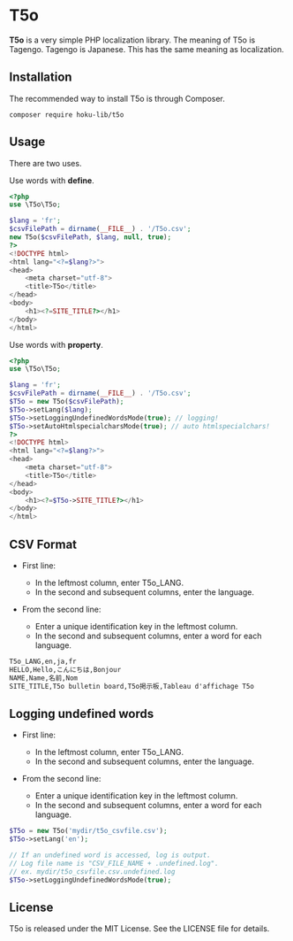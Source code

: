 T5o
================

**T5o** is a very simple PHP localization library.
The meaning of T5o is Tagengo. Tagengo is Japanese. This has the same meaning as localization.


Installation
------------

The recommended way to install T5o is through Composer.

``` shell
composer require hoku-lib/t5o
```


Usage
-----

There are two uses.

Use words with **define**.

``` php
<?php
use \T5o\T5o;

$lang = 'fr';
$csvFilePath = dirname(__FILE__) . '/T5o.csv';
new T5o($csvFilePath, $lang, null, true);
?>
<!DOCTYPE html>
<html lang="<?=$lang?>">
<head>
    <meta charset="utf-8">
    <title>T5o</title>
</head>
<body>
    <h1><?=SITE_TITLE?></h1>
</body>
</html>
```


Use words with **property**.

``` php
<?php
use \T5o\T5o;

$lang = 'fr';
$csvFilePath = dirname(__FILE__) . '/T5o.csv';
$T5o = new T5o($csvFilePath);
$T5o->setLang($lang);
$T5o->setLoggingUndefinedWordsMode(true); // logging!
$T5o->setAutoHtmlspecialcharsMode(true); // auto htmlspecialchars!
?>
<!DOCTYPE html>
<html lang="<?=$lang?>">
<head>
    <meta charset="utf-8">
    <title>T5o</title>
</head>
<body>
    <h1><?=$T5o->SITE_TITLE?></h1>
</body>
</html>
```


CSV Format
----------

* First line:
  * In the leftmost column, enter T5o_LANG.
  * In the second and subsequent columns, enter the language.


* From the second line:
  * Enter a unique identification key in the leftmost column.
  * In the second and subsequent columns, enter a word for each language.


``` txt
T5o_LANG,en,ja,fr
HELLO,Hello,こんにちは,Bonjour
NAME,Name,名前,Nom
SITE_TITLE,T5o bulletin board,T5o掲示板,Tableau d'affichage T5o
```


Logging undefined words
-----------------------

* First line:
  * In the leftmost column, enter T5o_LANG.
  * In the second and subsequent columns, enter the language.


* From the second line:
  * Enter a unique identification key in the leftmost column.
  * In the second and subsequent columns, enter a word for each language.


``` php
$T5o = new T5o('mydir/t5o_csvfile.csv');
$T5o->setLang('en');

// If an undefined word is accessed, log is output.
// Log file name is "CSV_FILE_NAME + .undefined.log".
// ex. mydir/t5o_csvfile.csv.undefined.log
$T5o->setLoggingUndefinedWordsMode(true);
```


License
-------

T5o is released under the MIT License. See the LICENSE
file for details.
